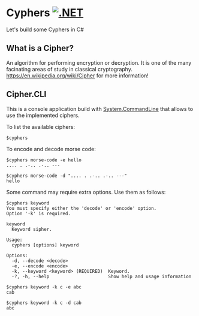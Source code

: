 # Cyphers [![.NET](https://github.com/jmeline/Cyphers/actions/workflows/dotnet.yml/badge.svg)](https://github.com/jmeline/Cyphers/actions/workflows/dotnet.yml)
Let's build some Cyphers in C#

## What is a Cipher?
An algorithm for performing encryption or decryption. It is one of the many facinating areas of study in classical cryptography. https://en.wikipedia.org/wiki/Cipher for more information!

## Cipher.CLI

This is a console application build with [System.CommandLine](https://github.com/dotnet/command-line-api) that allows to use the implemented ciphers.

To list the available ciphers:

```
$cyphers
```

To encode and decode morse code:
```
$cyphers morse-code -e hello
.... . .-.. .-.. ---

$cyphers morse-code -d ".... . .-.. .-.. ---"
hello
```

Some command may require extra options. Use them as follows:

```
$cyphers keyword
You must specify either the 'decode' or 'encode' option.
Option '-k' is required.

keyword
  Keyword sipher.

Usage:
  cyphers [options] keyword

Options:
  -d, --decode <decode>
  -e, --encode <encode>
  -k, --keyword <keyword> (REQUIRED)  Keyword.
  -?, -h, --help                      Show help and usage information

$cyphers keyword -k c -e abc
cab

$cyphers keyword -k c -d cab
abc
```